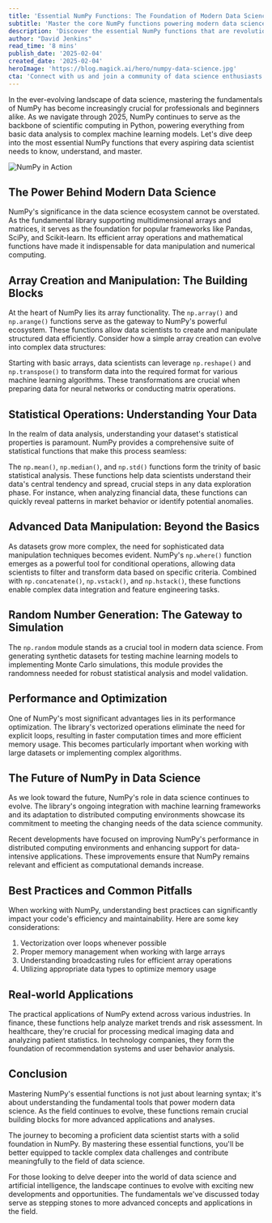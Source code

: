 ```yaml
---
title: 'Essential NumPy Functions: The Foundation of Modern Data Science'
subtitle: 'Master the core NumPy functions powering modern data science'
description: 'Discover the essential NumPy functions that are revolutionizing data science in 2025. From array manipulation to statistical operations, these tools form the backbone of data analysis and machine learning.'
author: "David Jenkins"
read_time: '8 mins'
publish_date: '2025-02-04'
created_date: '2025-02-04'
heroImage: 'https://blog.magick.ai/hero/numpy-data-science.jpg'
cta: 'Connect with us and join a community of data science enthusiasts and professionals shaping the future of technology. Stay updated on the latest developments in data science and artificial intelligence by following MagickAI on LinkedIn.'
---
```


In the ever-evolving landscape of data science, mastering the fundamentals of NumPy has become increasingly crucial for professionals and beginners alike. As we navigate through 2025, NumPy continues to serve as the backbone of scientific computing in Python, powering everything from basic data analysis to complex machine learning models. Let's dive deep into the most essential NumPy functions that every aspiring data scientist needs to know, understand, and master.

![NumPy in Action](https://i.magick.ai/PIXE/1738691450351_magick_img.webp)

## The Power Behind Modern Data Science

NumPy's significance in the data science ecosystem cannot be overstated. As the fundamental library supporting multidimensional arrays and matrices, it serves as the foundation for popular frameworks like Pandas, SciPy, and Scikit-learn. Its efficient array operations and mathematical functions have made it indispensable for data manipulation and numerical computing.

## Array Creation and Manipulation: The Building Blocks

At the heart of NumPy lies its array functionality. The `np.array()` and `np.arange()` functions serve as the gateway to NumPy's powerful ecosystem. These functions allow data scientists to create and manipulate structured data efficiently. Consider how a simple array creation can evolve into complex data structures:

Starting with basic arrays, data scientists can leverage `np.reshape()` and `np.transpose()` to transform data into the required format for various machine learning algorithms. These transformations are crucial when preparing data for neural networks or conducting matrix operations.

## Statistical Operations: Understanding Your Data

In the realm of data analysis, understanding your dataset's statistical properties is paramount. NumPy provides a comprehensive suite of statistical functions that make this process seamless:

The `np.mean()`, `np.median()`, and `np.std()` functions form the trinity of basic statistical analysis. These functions help data scientists understand their data's central tendency and spread, crucial steps in any data exploration phase. For instance, when analyzing financial data, these functions can quickly reveal patterns in market behavior or identify potential anomalies.

## Advanced Data Manipulation: Beyond the Basics

As datasets grow more complex, the need for sophisticated data manipulation techniques becomes evident. NumPy's `np.where()` function emerges as a powerful tool for conditional operations, allowing data scientists to filter and transform data based on specific criteria. Combined with `np.concatenate()`, `np.vstack()`, and `np.hstack()`, these functions enable complex data integration and feature engineering tasks.

## Random Number Generation: The Gateway to Simulation

The `np.random` module stands as a crucial tool in modern data science. From generating synthetic datasets for testing machine learning models to implementing Monte Carlo simulations, this module provides the randomness needed for robust statistical analysis and model validation.

## Performance and Optimization

One of NumPy's most significant advantages lies in its performance optimization. The library's vectorized operations eliminate the need for explicit loops, resulting in faster computation times and more efficient memory usage. This becomes particularly important when working with large datasets or implementing complex algorithms.

## The Future of NumPy in Data Science

As we look toward the future, NumPy's role in data science continues to evolve. The library's ongoing integration with machine learning frameworks and its adaptation to distributed computing environments showcase its commitment to meeting the changing needs of the data science community.

Recent developments have focused on improving NumPy's performance in distributed computing environments and enhancing support for data-intensive applications. These improvements ensure that NumPy remains relevant and efficient as computational demands increase.

## Best Practices and Common Pitfalls

When working with NumPy, understanding best practices can significantly impact your code's efficiency and maintainability. Here are some key considerations:

1. Vectorization over loops whenever possible
2. Proper memory management when working with large arrays
3. Understanding broadcasting rules for efficient array operations
4. Utilizing appropriate data types to optimize memory usage

## Real-world Applications

The practical applications of NumPy extend across various industries. In finance, these functions help analyze market trends and risk assessment. In healthcare, they're crucial for processing medical imaging data and analyzing patient statistics. In technology companies, they form the foundation of recommendation systems and user behavior analysis.

## Conclusion

Mastering NumPy's essential functions is not just about learning syntax; it's about understanding the fundamental tools that power modern data science. As the field continues to evolve, these functions remain crucial building blocks for more advanced applications and analyses.

The journey to becoming a proficient data scientist starts with a solid foundation in NumPy. By mastering these essential functions, you'll be better equipped to tackle complex data challenges and contribute meaningfully to the field of data science.

For those looking to delve deeper into the world of data science and artificial intelligence, the landscape continues to evolve with exciting new developments and opportunities. The fundamentals we've discussed today serve as stepping stones to more advanced concepts and applications in the field.